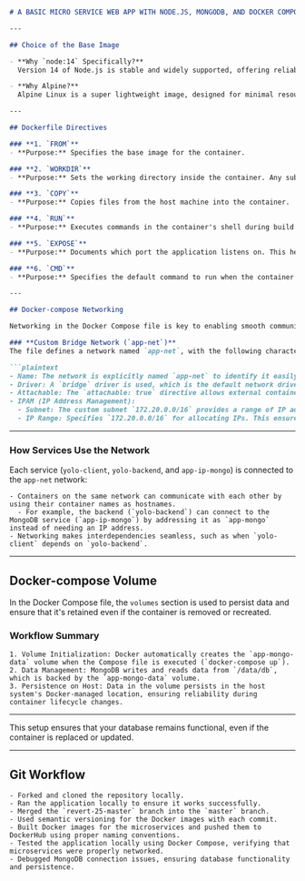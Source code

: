 ```markdown
# A BASIC MICRO SERVICE WEB APP WITH NODE.JS, MONGODB, AND DOCKER COMPOSE

---

## Choice of the Base Image

- **Why `node:14` Specifically?**  
  Version 14 of Node.js is stable and widely supported, offering reliability for most applications. It's also lightweight and optimized for performance, balancing compatibility and resource usage.

- **Why Alpine?**  
  Alpine Linux is a super lightweight image, designed for minimal resource consumption. It reduces the final image size significantly, which is especially useful in production environments where large images can slow down deployment and increase storage costs.

---

## Dockerfile Directives

### **1. `FROM`**
- **Purpose:** Specifies the base image for the container.

### **2. `WORKDIR`**
- **Purpose:** Sets the working directory inside the container. Any subsequent file operations (e.g., `COPY`, `RUN`) will happen relative to this directory.

### **3. `COPY`**
- **Purpose:** Copies files from the host machine into the container.

### **4. `RUN`**
- **Purpose:** Executes commands in the container's shell during build time (not runtime).

### **5. `EXPOSE`**
- **Purpose:** Documents which port the application listens on. This helps in configuring the container's networking but does not actually publish the port.

### **6. `CMD`**
- **Purpose:** Specifies the default command to run when the container starts. Unlike `RUN`, it executes during runtime.

---

## Docker-compose Networking

Networking in the Docker Compose file is key to enabling smooth communication among the microservices. Here's a breakdown:

### **Custom Bridge Network (`app-net`)**
The file defines a network named `app-net`, with the following characteristics:

```plaintext
- Name: The network is explicitly named `app-net` to identify it easily across containers and configurations.
- Driver: A `bridge` driver is used, which is the default network driver in Docker. It ensures containers connected to the network can communicate directly using container names as hostnames.
- Attachable: The `attachable: true` directive allows external containers to dynamically join the network if needed, enabling flexibility in network expansion.
- IPAM (IP Address Management):
  - Subnet: The custom subnet `172.20.0.0/16` provides a range of IP addresses for containers within the network.
  - IP Range: Specifies `172.20.0.0/16` for allocating IPs. This ensures controlled and predictable IP assignment for containers.
```

---

### **How Services Use the Network**
Each service (`yolo-client`, `yolo-backend`, and `app-ip-mongo`) is connected to the `app-net` network:

```plaintext
- Containers on the same network can communicate with each other by using their container names as hostnames.
  - For example, the backend (`yolo-backend`) can connect to the MongoDB service (`app-ip-mongo`) by addressing it as `app-mongo` instead of needing an IP address.
- Networking makes interdependencies seamless, such as when `yolo-client` depends on `yolo-backend`.
```

---

## Docker-compose Volume

In the Docker Compose file, the `volumes` section is used to persist data and ensure that it's retained even if the container is removed or recreated.

### **Workflow Summary**

```plaintext
1. Volume Initialization: Docker automatically creates the `app-mongo-data` volume when the Compose file is executed (`docker-compose up`).
2. Data Management: MongoDB writes and reads data from `/data/db`, which is backed by the `app-mongo-data` volume.
3. Persistence on Host: Data in the volume persists in the host system's Docker-managed location, ensuring reliability during container lifecycle changes.
```

---

This setup ensures that your database remains functional, even if the container is replaced or updated. 

---

## Git Workflow 

```plaintext
- Forked and cloned the repository locally.
- Ran the application locally to ensure it works successfully.
- Merged the `revert-25-master` branch into the `master` branch.
- Used semantic versioning for the Docker images with each commit.
- Built Docker images for the microservices and pushed them to DockerHub using proper naming conventions.
- Tested the application locally using Docker Compose, verifying that microservices were properly networked.
- Debugged MongoDB connection issues, ensuring database functionality and persistence.
```
